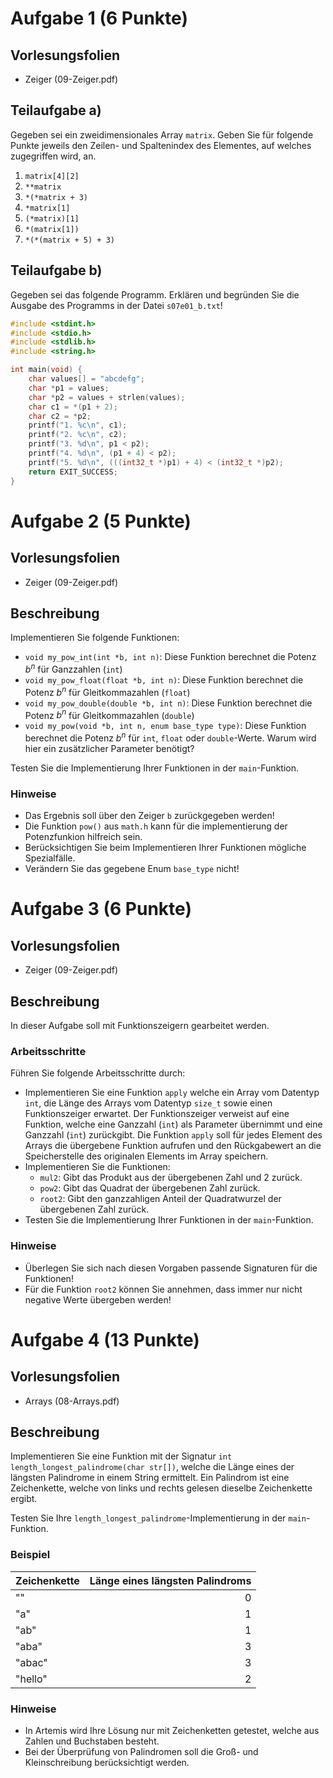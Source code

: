 # Aufgabe 1 (6 Punkte)

## Vorlesungsfolien

* Zeiger (09-Zeiger.pdf)

## Teilaufgabe a)

Gegeben sei ein zweidimensionales Array `matrix`. Geben Sie für folgende Punkte jeweils den Zeilen- und Spaltenindex des
Elementes, auf welches zugegriffen wird, an.

1. `matrix[4][2]`
2. `**matrix`
3. `*(*matrix + 3)`
4. `*matrix[1]`
5. `(*matrix)[1]`
6. `*(matrix[1])`
7. `*(*(matrix + 5) + 3)`


## Teilaufgabe b)

Gegeben sei das folgende Programm. Erklären und begründen Sie die Ausgabe des Programms in der Datei `s07e01_b.txt`!
```c
#include <stdint.h>
#include <stdio.h>
#include <stdlib.h>
#include <string.h>

int main(void) {
    char values[] = "abcdefg";
    char *p1 = values;
    char *p2 = values + strlen(values);
    char c1 = *(p1 + 2);
    char c2 = *p2;
    printf("1. %c\n", c1);
    printf("2. %c\n", c2);
    printf("3. %d\n", p1 < p2);
    printf("4. %d\n", (p1 + 4) < p2);
    printf("5. %d\n", (((int32_t *)p1) + 4) < (int32_t *)p2);
    return EXIT_SUCCESS;
}

```

# Aufgabe 2 (5 Punkte)

## Vorlesungsfolien

* Zeiger (09-Zeiger.pdf)

## Beschreibung

Implementieren Sie folgende Funktionen:

- `void my_pow_int(int *b, int n)`: Diese Funktion berechnet die Potenz $`b^n`$ für Ganzzahlen (`int`)
- `void my_pow_float(float *b, int n)`: Diese Funktion berechnet die Potenz $`b^n`$ für Gleitkommazahlen (`float`)
- `void my_pow_double(double *b, int n)`: Diese Funktion berechnet die Potenz $`b^n`$ für Gleitkommazahlen (`double`)
- `void my_pow(void *b, int n, enum base_type type)`: Diese Funktion berechnet die Potenz $`b^n`$ für `int`, `float`
  oder `double`-Werte. Warum wird hier ein zusätzlicher Parameter benötigt?

Testen Sie die Implementierung Ihrer Funktionen in der `main`-Funktion.

### Hinweise

- Das Ergebnis soll über den Zeiger `b` zurückgegeben werden!
- Die Funktion `pow()` aus `math.h` kann für die implementierung der Potenzfunkion hilfreich sein.
- Berücksichtigen Sie beim Implementieren Ihrer Funktionen mögliche Spezialfälle.
- Verändern Sie das gegebene Enum `base_type` nicht!

# Aufgabe 3 (6 Punkte)

## Vorlesungsfolien

* Zeiger (09-Zeiger.pdf)

## Beschreibung

In dieser Aufgabe soll mit Funktionszeigern gearbeitet werden.

### Arbeitsschritte

Führen Sie folgende Arbeitsschritte durch:

- Implementieren Sie eine Funktion `apply` welche ein Array vom Datentyp `int`, die Länge des Arrays vom
  Datentyp `size_t` sowie einen Funktionszeiger erwartet. Der Funktionszeiger verweist auf eine Funktion, welche eine
  Ganzzahl (`int`) als Parameter übernimmt und eine Ganzzahl (`int`) zurückgibt. Die Funktion `apply` soll für jedes
  Element des Arrays die übergebene Funktion aufrufen und den Rückgabewert an die Speicherstelle des originalen Elements
  im Array speichern.
- Implementieren Sie die Funktionen:
    - `mul2`: Gibt das Produkt aus der übergebenen Zahl und 2 zurück.
    - `pow2`: Gibt das Quadrat der übergebenen Zahl zurück.
    - `root2`: Gibt den ganzzahligen Anteil der Quadratwurzel der übergebenen Zahl zurück.
- Testen Sie die Implementierung Ihrer Funktionen in der `main`-Funktion.

### Hinweise

- Überlegen Sie sich nach diesen Vorgaben passende Signaturen für die Funktionen!
- Für die Funktion `root2` können Sie annehmen, dass immer nur nicht negative Werte übergeben werden!


# Aufgabe 4 (13 Punkte)

## Vorlesungsfolien

* Arrays (08-Arrays.pdf)

## Beschreibung

Implementieren Sie eine Funktion mit der Signatur `int length_longest_palindrome(char str[])`, welche die Länge eines
der längsten Palindrome in einem String ermittelt. Ein Palindrom ist eine Zeichenkette, welche von links und rechts
gelesen dieselbe Zeichenkette ergibt.

Testen Sie Ihre `length_longest_palindrome`-Implementierung in der `main`-Funktion.

### Beispiel

| Zeichenkette | Länge eines längsten Palindroms |
|--------------|--------------------------------:|
| ""           |                               0 |
| "a"          |                               1 |
| "ab"         |                               1 |
| "aba"        |                               3 |
| "abac"       |                               3 |
| "hello"      |                               2 |

### Hinweise

- In Artemis wird Ihre Lösung nur mit Zeichenketten getestet, welche aus Zahlen und Buchstaben besteht.
- Bei der Überprüfung von Palindromen soll die Groß- und Kleinschreibung berücksichtigt werden.
